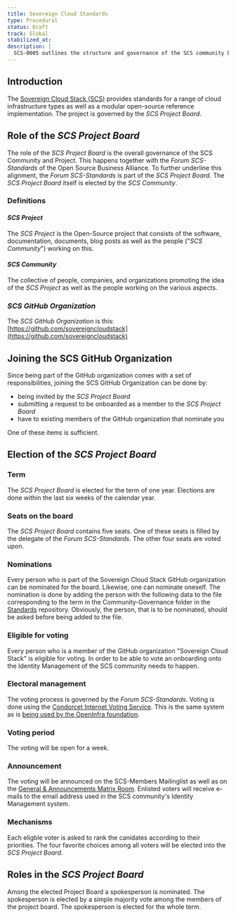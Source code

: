 ```yaml
---
title: Sovereign Cloud Standards
type: Procedural
status: Draft
track: Global
stabilized_at:
description: |
  SCS-0005 outlines the structure and governance of the SCS community by the SCS Project Board and how this is elected.
---
```


## Introduction

The [Sovereign Cloud Stack (SCS)](https://scs.community) provides standards
for a range of cloud infrastructure types as well as a modular open-source
reference implementation.
The project is governed by the _SCS Project Board_.

## Role of the _SCS Project Board_

The role of the _SCS Project Board_ is the overall governance of the SCS Community and Project.
This happens together with the _Forum SCS-Standards_ of the Open Source Business Alliance. To further
underline this alignment, the _Forum SCS-Standards_ is part of the _SCS Project Board_.
The _SCS Project Board_ itself is elected by the _SCS Community_.

### Definitions

#### _SCS Project_

The _SCS Project_ is the Open-Source project that consists of the software, documentation, documents, blog posts as well as the people ("_SCS Community_") working on this.

#### _SCS Community_

The collective of people, companies, and organizations promoting the idea of the _SCS Project_ as well as the people working on the various aspects.

### _SCS GitHub Organization_

The _SCS GitHub Organization_ is this: [https://github.com/sovereigncloudstack](https://github.com/sovereigncloudstack)

## Joining the SCS GitHub Organization

Since being part of the GitHub organization comes with a set of responsibilities, joining the SCS GitHub Organization can be done by:

- being invited by the _SCS Project Board_ 
- submitting a request to be onboarded as a member to the _SCS Project Board_
- have to existing members of the GitHub organization that nominate you

One of these items is sufficient.

## Election of the _SCS Project Board_

### Term

The _SCS Project Board_ is elected for the term of one year. Elections are done
within the last six weeks of the calendar year.

### Seats on the board

The _SCS Project Board_ contains five seats. One of these seats is filled by
the delegate of the _Forum SCS-Standards_. The other four seats are voted upon.

### Nominations

Every person who is part of the Sovereign Cloud Stack GitHub organization can be
nominated for the board. Likewise, one can nominate oneself.
The nomination is done by adding the person with the following data to the file corresponding to the term in the Community-Governance folder in the [Standards](https://github.com/sovereignCloudStack/standards/) repository. Obviously, the person, that is to be nominated, should be asked before being added to the file.

### Eligible for voting

Every person who is a member of the GitHub organization "Sovereign Cloud Stack" is eligible for voting. In order to be able to vote an onboarding onto the Identity Management of the SCS community needs to happen.

### Electoral management

The voting process is governed by the _Forum SCS-Standards_.
Voting is done using the [Condorcet Internet Voting Service](https://civs.cs.cornell.edu). This is the same system as is [being used by the OpenInfra foundation](https://wiki.openstack.org/wiki/Election_Officiating_Guidelines#Running_the_election_itself).

### Voting period

The voting will be open for a week.

### Announcement


The voting will be announced on the SCS-Members Mailinglist as well as on the [General & Announcements Matrix Room](#scs-general:matrix.org). Enlisted voters will receive e-mails to the email address used in the SCS community's Identity Management system.

### Mechanisms

Each eligble voter is asked to rank the canidates according to their priorities.
The four favorite choices among all voters will be elected into the _SCS Project Board_.

## Roles in the _SCS Project Board_

Among the elected Project Board a spokesperson is nominated. The spokesperson is 
elected by a simple majority vote among the members of the project board. The
spokesperson is elected for the whole term.

